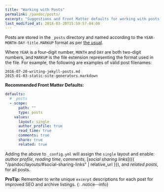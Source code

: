```yaml
---
title: "Working with Posts"
permalink: /pandoc/posts/
excerpt: "Suggestions and Front Matter defaults for working with posts."
last_modified_at: 2018-03-20T15:59:57-04:00
---
```


Posts are stored in the `_posts` directory and named according to the `YEAR-MONTH-DAY-title.MARKUP` format as per [the usual](https://jekyllrb.com/pandoc/posts/).

Where `YEAR` is a four-digit number, `MONTH` and `DAY` are both two-digit numbers, and `MARKUP` is the file extension representing the format used in the file. For example, the following are examples of valid post filenames:

```
2016-07-20-writing-jekyll-posts.md
2015-01-03-static-site-generators.markdown
```

**Recommended Front Matter Defaults:**

```yaml
defaults:
  # _posts
  - scope:
      path: ""
      type: posts
    values:
      layout: single
      author_profile: true
      read_time: true
      comments: true
      share: true
      related: true
```

Adding the above to `_config.yml` will assign the `single` layout and enable: *author profile*, *reading time*, *comments*, [*social sharing links*]({{ "/pandoc/layouts/#social-sharing-links" | relative_url }}), and *related posts*, for all posts.

**ProTip:** Remember to write unique `excerpt` descriptions for each post for improved SEO and archive listings.
{: .notice--info}
